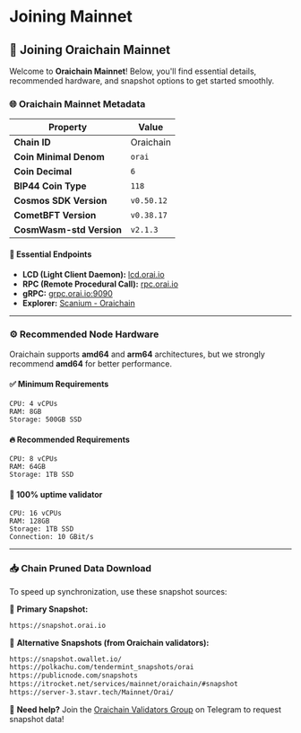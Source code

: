# Joining Mainnet

## 🚀 Joining Oraichain Mainnet

Welcome to **Oraichain Mainnet**! Below, you'll find essential details, recommended hardware, and snapshot options to get started smoothly.

### 🌐 Oraichain Mainnet Metadata

| Property                 | Value      |
| ------------------------ | ---------- |
| **Chain ID**             | Oraichain  |
| **Coin Minimal Denom**   | `orai`     |
| **Coin Decimal**         | `6`        |
| **BIP44 Coin Type**      | `118`      |
| **Cosmos SDK Version**   | `v0.50.12` |
| **CometBFT Version**     | `v0.38.17` |
| **CosmWasm-std Version** | `v2.1.3`   |

#### 🔗 Essential Endpoints

* **LCD (Light Client Daemon):** [lcd.orai.io](https://lcd.orai.io)
* **RPC (Remote Procedural Call):** [rpc.orai.io](https://rpc.orai.io)
* **gRPC:** [grpc.orai.io:9090](http://grpc.orai.io:9090)
* **Explorer:** [Scanium - Oraichain](https://scanium.io/Oraichain)

***

### ⚙️ Recommended Node Hardware

Oraichain supports **amd64** and **arm64** architectures, but we strongly recommend **amd64** for better performance.

#### ✅ Minimum Requirements

```
CPU: 4 vCPUs  
RAM: 8GB  
Storage: 500GB SSD  
```

#### 🔥 Recommended Requirements

```
CPU: 8 vCPUs  
RAM: 64GB  
Storage: 1TB SSD  
```

#### 🚀 100% uptime validator

```
CPU: 16 vCPUs  
RAM: 128GB  
Storage: 1TB SSD
Connection: 10 GBit/s
```

***

### 📥 Chain Pruned Data Download

To speed up synchronization, use these snapshot sources:

🔹 **Primary Snapshot:**

```bash
https://snapshot.orai.io
```

🔹 **Alternative Snapshots (from Oraichain validators):**

```bash
https://snapshot.owallet.io/
https://polkachu.com/tendermint_snapshots/orai
https://publicnode.com/snapshots
https://itrocket.net/services/mainnet/oraichain/#snapshot
https://server-3.stavr.tech/Mainnet/Orai/
```

📢 **Need help?** Join the [Oraichain Validators Group](https://t.me/joinchat/yH9nMLrokQRhZGY1) on Telegram to request snapshot data!

